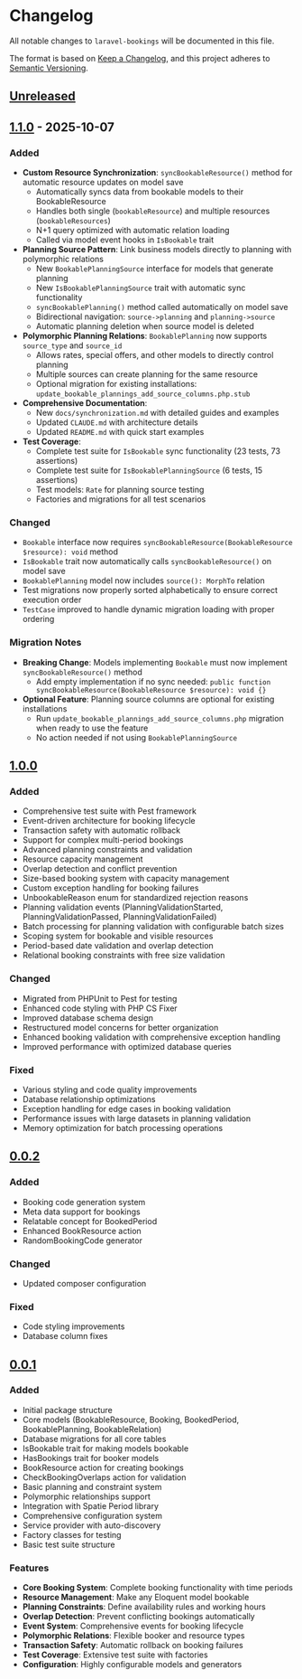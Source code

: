 # Changelog

All notable changes to `laravel-bookings` will be documented in this file.

The format is based on [Keep a Changelog](https://keepachangelog.com/en/1.0.0/),
and this project adheres to [Semantic Versioning](https://semver.org/spec/v2.0.0.html).

## [Unreleased]

## [1.1.0] - 2025-10-07

### Added
- **Custom Resource Synchronization**: `syncBookableResource()` method for automatic resource updates on model save
  - Automatically syncs data from bookable models to their BookableResource
  - Handles both single (`bookableResource`) and multiple resources (`bookableResources`)
  - N+1 query optimized with automatic relation loading
  - Called via model event hooks in `IsBookable` trait
- **Planning Source Pattern**: Link business models directly to planning with polymorphic relations
  - New `BookablePlanningSource` interface for models that generate planning
  - New `IsBookablePlanningSource` trait with automatic sync functionality
  - `syncBookablePlanning()` method called automatically on model save
  - Bidirectional navigation: `source->planning` and `planning->source`
  - Automatic planning deletion when source model is deleted
- **Polymorphic Planning Relations**: `BookablePlanning` now supports `source_type` and `source_id`
  - Allows rates, special offers, and other models to directly control planning
  - Multiple sources can create planning for the same resource
  - Optional migration for existing installations: `update_bookable_plannings_add_source_columns.php.stub`
- **Comprehensive Documentation**:
  - New `docs/synchronization.md` with detailed guides and examples
  - Updated `CLAUDE.md` with architecture details
  - Updated `README.md` with quick start examples
- **Test Coverage**:
  - Complete test suite for `IsBookable` sync functionality (23 tests, 73 assertions)
  - Complete test suite for `IsBookablePlanningSource` (6 tests, 15 assertions)
  - Test models: `Rate` for planning source testing
  - Factories and migrations for all test scenarios

### Changed
- `Bookable` interface now requires `syncBookableResource(BookableResource $resource): void` method
- `IsBookable` trait now automatically calls `syncBookableResource()` on model save
- `BookablePlanning` model now includes `source(): MorphTo` relation
- Test migrations now properly sorted alphabetically to ensure correct execution order
- `TestCase` improved to handle dynamic migration loading with proper ordering

### Migration Notes
- **Breaking Change**: Models implementing `Bookable` must now implement `syncBookableResource()` method
  - Add empty implementation if no sync needed: `public function syncBookableResource(BookableResource $resource): void {}`
- **Optional Feature**: Planning source columns are optional for existing installations
  - Run `update_bookable_plannings_add_source_columns.php` migration when ready to use the feature
  - No action needed if not using `BookablePlanningSource`

## [1.0.0]

### Added
- Comprehensive test suite with Pest framework
- Event-driven architecture for booking lifecycle
- Transaction safety with automatic rollback
- Support for complex multi-period bookings
- Advanced planning constraints and validation
- Resource capacity management
- Overlap detection and conflict prevention
- Size-based booking system with capacity management
- Custom exception handling for booking failures
- UnbookableReason enum for standardized rejection reasons
- Planning validation events (PlanningValidationStarted, PlanningValidationPassed, PlanningValidationFailed)
- Batch processing for planning validation with configurable batch sizes
- Scoping system for bookable and visible resources
- Period-based date validation and overlap detection
- Relational booking constraints with free size validation

### Changed
- Migrated from PHPUnit to Pest for testing
- Enhanced code styling with PHP CS Fixer
- Improved database schema design
- Restructured model concerns for better organization
- Enhanced booking validation with comprehensive exception handling
- Improved performance with optimized database queries

### Fixed
- Various styling and code quality improvements
- Database relationship optimizations
- Exception handling for edge cases in booking validation
- Performance issues with large datasets in planning validation
- Memory optimization for batch processing operations

## [0.0.2]

### Added
- Booking code generation system
- Meta data support for bookings
- Relatable concept for BookedPeriod
- Enhanced BookResource action
- RandomBookingCode generator

### Changed
- Updated composer configuration

### Fixed
- Code styling improvements
- Database column fixes

## [0.0.1]

### Added
- Initial package structure
- Core models (BookableResource, Booking, BookedPeriod, BookablePlanning, BookableRelation)
- Database migrations for all core tables
- IsBookable trait for making models bookable
- HasBookings trait for booker models
- BookResource action for creating bookings
- CheckBookingOverlaps action for validation
- Basic planning and constraint system
- Polymorphic relationships support
- Integration with Spatie Period library
- Comprehensive configuration system
- Service provider with auto-discovery
- Factory classes for testing
- Basic test suite structure

### Features
- **Core Booking System**: Complete booking functionality with time periods
- **Resource Management**: Make any Eloquent model bookable
- **Planning Constraints**: Define availability rules and working hours
- **Overlap Detection**: Prevent conflicting bookings automatically
- **Event System**: Comprehensive events for booking lifecycle
- **Polymorphic Relations**: Flexible booker and resource types
- **Transaction Safety**: Automatic rollback on booking failures
- **Test Coverage**: Extensive test suite with factories
- **Configuration**: Highly configurable models and generators

[Unreleased]: https://github.com/masterix21/laravel-bookings/compare/1.1.0...HEAD
[1.1.0]: https://github.com/masterix21/laravel-bookings/compare/1.0.0...1.1.0
[1.0.0]: https://github.com/masterix21/laravel-bookings/compare/0.0.2...1.0.0
[0.0.2]: https://github.com/masterix21/laravel-bookings/compare/0.0.1...0.0.2
[0.0.1]: https://github.com/masterix21/laravel-bookings/releases/tag/0.0.1
